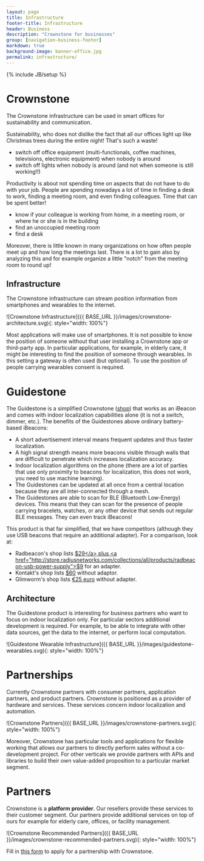 ```yaml
---
layout: page
title: Infrastructure
footer-title: Infrastructure
header: Business
description: "Crownstone for businesses"
group: [navigation-business-footer]
markdown: true
background-image: banner-office.jpg
permalink: infrastructure/
---
```

{% include JB/setup %}

# Crownstone

The Crownstone infrastructure can be used in smart offices for sustainability and communication.

Sustainability, who does not dislike the fact that all our offices light up like Christmas trees during the entire night! That's such a waste!

* switch off office equipment (multi-functionals, coffee machines, televisions, electronic equipment) when nobody is around
* switch off lights when nobody is around (and not when someone is still working!!)

Productivity is about not spending time on aspects that do not have to do with your job. People are spending nowadays a lot of time in finding a desk to work, finding a meeting room, and even finding colleagues. Time that can be spent better!

* know if your colleague is working from home, in a meeting room, or where he or she is in the building
* find an unoccupied meeting room
* find a desk

Moreover, there is little known in many organizations on how often people meet up and how long the meetings last. There is a lot to gain also by analyzing this and for example organize a little "notch" from the meeting room to round up!

## Infrastructure

The Crownstone infrastructure can stream position information from smartphones and wearables to the internet.

![Crownstone Infrastructure]({{ BASE_URL }}/images/crownstone-architecture.svg){: style="width: 100%"}

Most applications will make use of smartphones. It is not possible to know the position of someone without that user installing a Crownstone app or third-party app. In particular applications, for example, in elderly care, it might be interesting to find the position of someone through wearables. In this setting a gateway is often used (but optional). To use the position of people carrying wearables consent is required.

# Guidestone 

The Guidestone is a simplified Crownstone (<a href="https://shop.crownstone.rocks/products/guidestones">shop</a>) that works as an iBeacon and comes with indoor localization capabilities alone (it is not a switch, dimmer, etc.). The benefits of the Guidestones above ordinary battery-based iBeacons:

* A short advertisement interval means frequent updates and thus faster localization.
* A high signal strength means more beacons visible through walls that are difficult to penetrate which increases localization accuracy.
* Indoor localization algorithms on the phone (there are a lot of parties that use only proximity to beacons for localization, this does not work, you need to use machine learning).
* The Guidestones can be updated at all once from a central location because they are all inter-connected through a mesh.
* The Guidestones are able to scan for BLE (Bluetooth Low-Energy) devices. This means that they can scan for the presence of people carrying bracelets, watches, or any other device that sends out regular BLE messages. They can even track iBeacons!

This product is that far simplified, that we have competitors (although they use USB beacons that require an additional adapter). For a comparison, look at:

* Radbeacon's shop lists <a href="http://store.radiusnetworks.com/collections/all/products/radbeacon-usb-2">$29</a> plus <a href="http://store.radiusnetworks.com/collections/all/products/radbeacon-usb-power-supply">$9</a> for an adapter.
* Kontakt's shop lists <a href="https://store.kontakt.io/our-products/29-usb-beacon.html">$60</a> without adaptor.
* Glimworm's shop lists <a href="https://glimwormbeacons.com/buy/ibeacons">€25 euro</a> without adapter.

## Architecture 

The Guidestone product is interesting for business partners who want to focus on indoor localization only. For particular sectors additional development is required. For example, to be able to integrate with other data sources, get the data to the internet, or perform local computation.

![Guidestone Wearable Infrastructure]({{ BASE_URL }}/images/guidestone-wearables.svg){: style="width: 100%"}

# Partnerships
                
Currently Crownstone partners with consumer partners, application partners, and product partners. Crownstone is positioned as a provider of hardware and services. These services concern indoor localization and automation.

![Crownstone Partners]({{ BASE_URL }}/images/crownstone-partners.svg){: style="width: 100%"}

Moreover, Crownstone has particular tools and applications for flexible working that allows our partners to directly perform sales without a co-development project. For other verticals we provide partners with APIs and libraries to build their own value-added proposition to a particular market segment.

# Partners

Crownstone is a **platform provider**. Our resellers provide these services to their customer segment. Our partners provide additional services on top of ours for example for elderly care, offices, or facility management.

![Crownstone Recommended Partners]({{ BASE_URL }}/images/crownstone-recommended-partners.svg){: style="width: 100%"}

Fill in <a href="https://crownstone.typeform.com/to/j2qpoR">this form</a> to apply for a partnership with Crownstone.


